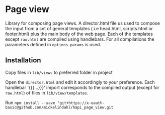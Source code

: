 # Page view
 
Library for composing page views. A director.html file us used to compose 
the input from a set of general templates (.i.e head.html, scripts.html or 
footer.html) plus the main body of the web page. Each of the templates 
except `raw.html` are compiled using handlebars. For all compilations
the parameters defined in `options.params` is used.
 

## Installation

Copy files in `lib/views` to preferred folder in project
 
Open the `director.html` and edit it accordingly to your preference. Each 
handlebar '{{{...}}}' import corresponds to the compiled output (except for 
`raw.html`) of files in `lib/view/templates`. 

Run `npm install --save "git+https://x-oauth-basic@github.com/mickelindahl/hapi_page_view.git`
  

